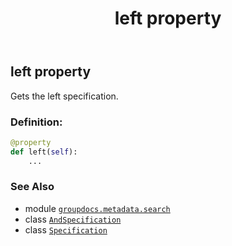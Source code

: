 ﻿---
title: left property
second_title: GroupDocs.Metadata for Python via .NET API References
description: 
type: docs
url: /python-net/groupdocs.metadata.search/andspecification/left/
is_root: false
weight: 70
---

## left property


Gets the left specification.
### Definition:
```python
@property
def left(self):
    ...
```

### See Also
* module [`groupdocs.metadata.search`](../../)
* class [`AndSpecification`](/metadata/python-net/groupdocs.metadata.search/andspecification)
* class [`Specification`](/metadata/python-net/groupdocs.metadata.search/specification)
